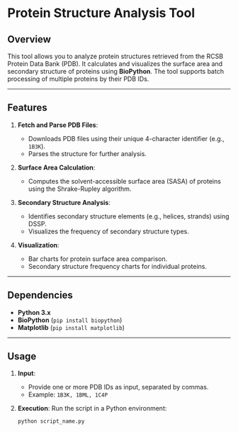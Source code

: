 # **Protein Structure Analysis Tool**

## **Overview**
This tool allows you to analyze protein structures retrieved from the RCSB Protein Data Bank (PDB). It calculates and visualizes the surface area and secondary structure of proteins using **BioPython**. The tool supports batch processing of multiple proteins by their PDB IDs.

---

## **Features**
1. **Fetch and Parse PDB Files**:
   - Downloads PDB files using their unique 4-character identifier (e.g., `1B3K`).
   - Parses the structure for further analysis.

2. **Surface Area Calculation**:
   - Computes the solvent-accessible surface area (SASA) of proteins using the Shrake-Rupley algorithm.

3. **Secondary Structure Analysis**:
   - Identifies secondary structure elements (e.g., helices, strands) using DSSP.
   - Visualizes the frequency of secondary structure types.

4. **Visualization**:
   - Bar charts for protein surface area comparison.
   - Secondary structure frequency charts for individual proteins.

---

## **Dependencies**
- **Python 3.x**
- **BioPython** (`pip install biopython`)
- **Matplotlib** (`pip install matplotlib`)

---

## **Usage**
1. **Input**:
   - Provide one or more PDB IDs as input, separated by commas.
   - Example: `1B3K, 1BML, 1C4P`

2. **Execution**:
   Run the script in a Python environment:
   ```bash
   python script_name.py
